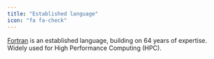 ```yaml
---
title: "Established language"
icon: "fa fa-check"
---
```

[Fortran](https://fortran-lang.org) is an established language, building on 64
years of expertise.  Widely used for High Performance Computing (HPC).
